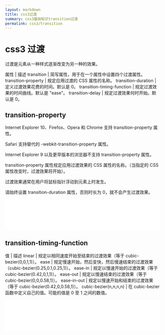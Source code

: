 ```yaml
---
layout: markdown
title: css3过渡
summary: css3基础知识transition过渡
permalink: css3/transition
---
```


# css3 过渡

<style>
iframe{
border: none;
width: 100%;
height: 100px
}
</style>

<script src='./iframe.js'></script>


 过渡是元素从一种样式逐渐改变为另一种的效果。

属性  | 描述
transition  | 简写属性，用于在一个属性中设置四个过渡属性。
transition-property  | 规定应用过渡的 CSS 属性的名称。
transition-duration  | 定义过渡效果花费的时间。默认是 0。
transition-timing-function  | 规定过渡效果的时间曲线。默认是 "ease"。
transition-delay  | 规定过渡效果何时开始。默认是 0。

## transition-property

Internet Explorer 10、Firefox、Opera 和 Chrome 支持 transition-property 属性。

Safari 支持替代的 -webkit-transition-property 属性。

Internet Explorer 9 以及更早版本的浏览器不支持 transition-property 属性。

transition-property 属性规定应用过渡效果的 CSS 属性的名称。（当指定的 CSS 属性改变时，过渡效果将开始）。

过渡效果通常在用户将鼠标指针浮动到元素上时发生。

请始终设置 transition-duration 属性，否则时长为 0，就不会产生过渡效果。

<iframe src='./demo/08'></iframe>

## transition-timing-function

值 | 描述
linear | 规定以相同速度开始至结束的过渡效果（等于 cubic-bezier(0,0,1,1)）。
ease | 规定慢速开始，然后变快，然后慢速结束的过渡效果（cubic-bezier(0.25,0.1,0.25,1)）。
ease-in | 规定以慢速开始的过渡效果（等于 cubic-bezier(0.42,0,1,1)）。
ease-out | 规定以慢速结束的过渡效果（等于 cubic-bezier(0,0,0.58,1)）。
ease-in-out | 规定以慢速开始和结束的过渡效果（等于 cubic-bezier(0.42,0,0.58,1)）。
cubic-bezier(n,n,n,n) | 在 cubic-bezier 函数中定义自己的值。可能的值是 0 至 1 之间的数值。

<iframe src='./demo/09'></iframe>
